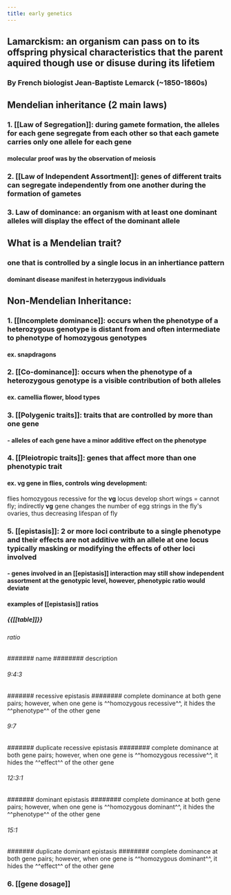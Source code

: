 ```yaml
---
title: early genetics
---
```


## **Lamarckism:** an organism can pass on to its offspring physical characteristics that the parent aquired though use or disuse during its lifetiem
### By French biologist Jean-Baptiste Lemarck (~1850-1860s)

## **Mendelian inheritance** (2 main laws)
### 1. [[Law of Segregation]]: during gamete formation, the alleles for each gene segregate from each other so that each gamete carries only one allele for each gene
#### molecular proof was by the observation of meiosis

### 2. [[Law of Independent Assortment]]: genes of different traits can segregate independently from one another during the formation of gametes 

### 3. Law of dominance: an organism with at least one dominant alleles will display the effect of the dominant allele

## 

## **What is a Mendelian trait?**
### one that is controlled by a single locus in an inhertiance pattern
#### dominant disease manifest in heterzygous individuals

## 

## **Non-Mendelian Inheritance**:
### 1. [[Incomplete dominance]]: occurs when the phenotype of a heterozygous genotype is distant from and often intermediate to phenotype of homozygous genotypes
#### ex. snapdragons

### 2. [[Co-dominance]]: occurs when the phenotype of a heterozygous genotype is a visible contribution of both alleles 
#### ex. camellia flower, blood types

### 3. [[Polygenic traits]]: traits that are controlled by more than one gene
#### - alleles of each gene have a minor additive effect on the phenotype

### 4. [[Pleiotropic traits]]: genes that affect more than one phenotypic trait
#### ex. __vg__ gene in flies, controls wing development: 
flies homozygous recessive for the __vg__ locus develop short wings = cannot fly; 
indirectly __vg__ gene changes the number of egg strings in the fly's ovaries, thus decreasing lifespan of fly

### 5. [[epistasis]]: 2 or more loci contribute to a single phenotype and their effects are not additive with an allele at one locus typically masking or modifying the effects of other loci involved
#### - genes involved in an [[epistasis]] interaction may still show independent assortment at the genotypic level, however, phenotypic ratio would deviate

#### examples of [[epistasis]] ratios
##### {{[[table]]}}
###### ratio
####### name
######## description

###### 9:4:3
####### recessive epistasis
######## complete dominance at both gene pairs; however, when one gene is ^^homozygous recessive^^, it hides the ^^phenotype^^ of the other gene

###### 9:7
####### duplicate recessive epistasis
######## complete dominance at both gene pairs; however, when one gene is ^^homozygous recessive^^, it hides the ^^effect^^ of the other gene

###### 12:3:1
####### dominant epistasis
######## complete dominance at both gene pairs; however, when one gene is ^^homozygous dominant^^, it hides the ^^phenotype^^ of the other gene

###### 15:1
####### duplicate dominant epistasis
######## complete dominance at both gene pairs; however, when one gene is ^^homozygous dominant^^, it hides the ^^effect^^ of the other gene

### 6. [[gene dosage]]

### 
